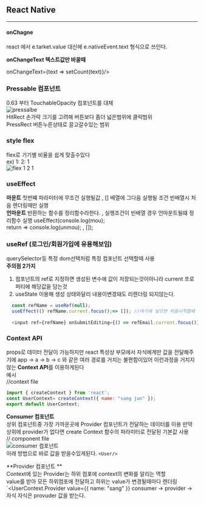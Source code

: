 ## React Native
---  


#### onChagne  
react 에서 e.tarket.value 대신에 e.nativeEvent.text 형식으로 쓰인다.  

**onChangeText 텍스트값만 바꿀때**

onChangeText={text => setCount(text)}/>


### Pressable 컴포넌트  
0.63 부터 TouchableOpacity 컴포넌트를 대체  
![pressalbe](https://user-images.githubusercontent.com/75245755/113818715-24f66600-97b3-11eb-9bc0-abdd80f23403.PNG)  
HitRect 손가락 크기를 고려해 버튼보다 좀더 넓은범위에 클릭범위  
PressRect 버튼누른상태로 끌고갈수있는 범위  

### style flex  
flex로 기기별 비율을 쉽게 맞출수있다  
ex) 1: 2: 1  
![flex 1 2 1](https://user-images.githubusercontent.com/75245755/113819330-1eb4b980-97b4-11eb-9ad1-79c5d9e028ee.PNG)  

### useEffect  
**마운트**
첫번쨰 파라미터에 무조건 실행될값 , [] 배열에 그다음 실행될 조건 빈배열시 처음 렌더링때만 실행  
**언마운트**
반환하는 함수를 정리함수라한다. , 실행조건이 빈배열 경우 언마운트될떄 정리함수 실행
useEffect(console.log(mou);  
return => console.log(unmou); , []);  

### useRef  (로그인/회원가입에 유용해보임)
querySelector등 특정 dom선택처럼 특정 컴포넌트 선택할때 사용  
**주의점 2가지**  
1. 컴포넌트의 ref로 지정하면 생성된 변수에 값이 저장되는것이아니라 current 프로퍼티에 해당값을 담는것
2. useState 이용해 생성 상태와달리 내용이변경돼도 리렌더링 되지않는다.  
```js
  const refName = useRef(null);
  useEffect(() refName.current.focus();=> []); //여기에 넣으면 처음시작할떄 name에 포커스가간다
  
  <input ref={refName} onSubmitEditing={() => refEmail.current.focus()} // 네임에서 키보드 완료버튼누르면 이메일로넘어간다
```  

### Context API  
props로 데이터 전달이 가능하지만 react 특성상 부모에서 자식에게만 값을 전달해주기에
app -> a -> b -> c 와 같은 여러 경로를 거치는 불편함이있어 이런과정을 거치지않는 **Context API**를 이용하게된다  
예시  
//context file
```js
import { createContext } from 'react';
const UserContext= createContext({ name: "sang jun" });
export default UserContext;
```  
**Consumer 컴포넌트**  
상위 컴포넌트중 가장 가까운곳에 Provider 컴포넌트가 전달하는 데이터를 이용 만약 상위에 provider가 없다면 create Context 함수의 파라미터로 전달된 기본값 사용  
// component file  
![consumer 컴포넌트](https://user-images.githubusercontent.com/75245755/113826643-61c75a80-97bd-11eb-82d5-c6a07ba9a823.PNG)  
아래 방법으로 바로 값을 받을수있게된다.
`<User/>`  

**Provider 컴포넌트 **  
Context에 있는 Provider는 하위 컴포에 context의 변화를 알리는 역할  
value를 받아 모든 하위컴포에 전달하고 하위는 value가 변경될때마다 렌더링
`<UserContext.Provider value={{ name: "sang" }}
consumer -> provider -> 자식 자식은 provuder 값을 받는다.



